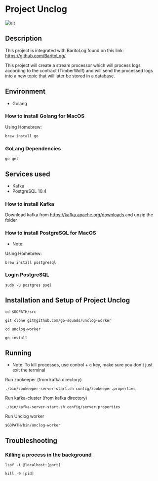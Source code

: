 # Project Unclog
![alt](https://travis-ci.org/go-squads/unclog-worker.svg?branch=master)

## Description
This project is integrated with BaritoLog found on this link: https://github.com/BaritoLog/

This project will create a stream processor which will process logs according to the contract (TimberWolf) and will send the processed logs into a new topic that will later be stored in a database. 


## Environment
- Golang

### How to install Golang for MacOS
Using Homebrew:
```
brew install go
```
### GoLang Dependencies
```
go get
```

## Services used
- Kafka
- PostgreSQL 10.4
### How to install Kafka
Download kafka from https://kafka.apache.org/downloads and unzip the folder

### How to install PostgreSQL for MacOS
- Note: 


Using Homebrew:
```
brew install postgresql
```

### Login PostgreSQL
```
sudo -u postgres psql
```


## Installation and Setup of Project Unclog
```
cd $GOPATH/src
```
```
git clone git@github.com/go-squads/unclog-worker
```
```
cd unclog-worker
```
```
go install
```

## Running
- Note: To kill processes, use control + c key, make sure you don't just exit the terminal


Run zookeeper (from kafka directory)
```
./bin/zookeeper-server-start.sh config/zookeeper.properties
```
Run kafka-cluster (from kafka directory)
```
./bin/kafka-server-start.sh config/server.properties
```
Run Unclog worker
```
$GOPATH/bin/unclog-worker
```
## Troubleshooting

### Killing a process in the background
```
lsof -i @localhost:[port]
```
```
kill -9 [pid]
```
